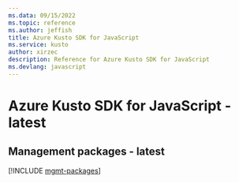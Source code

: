 ```yaml
---
ms.data: 09/15/2022
ms.topic: reference
ms.author: jeffish
title: Azure Kusto SDK for JavaScript
ms.service: kusto
author: xirzec
description: Reference for Azure Kusto SDK for JavaScript
ms.devlang: javascript
---
```

# Azure Kusto SDK for JavaScript - latest

## Management packages - latest
[!INCLUDE [mgmt-packages](kusto-mgmt-index.md)]